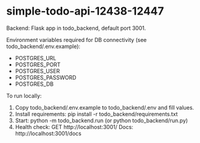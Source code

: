 # simple-todo-api-12438-12447

Backend: Flask app in todo_backend, default port 3001.

Environment variables required for DB connectivity (see todo_backend/.env.example):
- POSTGRES_URL
- POSTGRES_PORT
- POSTGRES_USER
- POSTGRES_PASSWORD
- POSTGRES_DB

To run locally:
1) Copy todo_backend/.env.example to todo_backend/.env and fill values.
2) Install requirements: pip install -r todo_backend/requirements.txt
3) Start: python -m todo_backend.run (or python todo_backend/run.py)
4) Health check: GET http://localhost:3001/
Docs: http://localhost:3001/docs